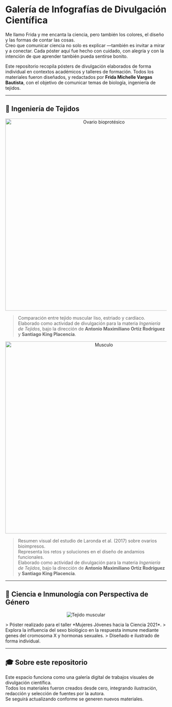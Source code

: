 #  Galería de Infografías de Divulgación Científica

Me llamo Frida y me encanta la ciencia, pero también los colores, el diseño y las formas de contar las cosas.  
Creo que comunicar ciencia no solo es explicar —también es invitar a mirar y a conectar.
Cada póster aquí fue hecho con cuidado, con alegría y con la intención de que aprender también pueda sentirse bonito.

Este repositorio recopila pósters de divulgación elaborados de forma individual en contextos académicos y talleres de formación. Todos los materiales fueron diseñados, y redactados por **Frida Michelle Vargas Bautista**, con el objetivo de comunicar temas de biología, ingeniería de tejidos.

---
## 🧬 Ingeniería de Tejidos

<p align="center">
  <img src="https://github.com/user-attachments/assets/a74c9ba7-f5b4-4e7b-8e6d-bfdca9a0ef81" alt="Ovario bioprotésico" width="600"/>
</p>

> Comparación entre tejido muscular liso, estriado y cardíaco.  
> Elaborado como actividad de divulgación para la materia *Ingeniería de Tejidos*, bajo la dirección de **Antonio Maximiliano Ortíz Rodríguez** y **Santiago King Placencia**.

<p align="center">
  <img src="https://github.com/user-attachments/assets/e3e687f3-8dbd-472f-8c82-87ea1476762c" alt="Musculo" width="600"/>
</p>

> Resumen visual del estudio de Laronda et al. (2017) sobre ovarios bioimpresos.  
> Representa los retos y soluciones en el diseño de andamios funcionales.  
> Elaborado como actividad de divulgación para la materia *Ingeniería de Tejidos*, bajo la dirección de **Antonio Maximiliano Ortíz Rodríguez** y **Santiago King Placencia**.
---

## 🌸 Ciencia e Inmunología con Perspectiva de Género
<p align="center">
  <img src="https://github.com/user-attachments/assets/63b11c17-5384-4c10-8560-1327f42d565a" alt="Tejido muscular" />
</p>
> Póster realizado para el taller *Mujeres Jóvenes hacia la Ciencia 2021*.  
> Explora la influencia del sexo biológico en la respuesta inmune mediante genes del cromosoma X y hormonas sexuales.  
> Diseñado e ilustrado de forma individual.

---

## 🎓 Sobre este repositorio

Este espacio funciona como una galería digital de trabajos visuales de divulgación científica.  
Todos los materiales fueron creados desde cero, integrando ilustración, redacción y selección de fuentes por la autora.  
Se seguirá actualizando conforme se generen nuevos materiales.
